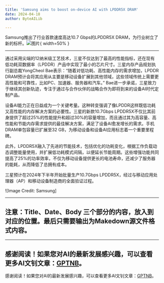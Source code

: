 ```yaml
---
title: 'Samsung aims to boost on-device AI with LPDDR5X DRAM'
date: 2024-04-18
author: ByteAILib

---
```


Samsung推出了行业首款速度高达10.7 Gbps的LPDDR5X DRAM，为行业树立了新的标杆。![图片](https://www.artificialintelligence-news.com/wp-content/uploads/sites/9/2024/04/samsung-lpddr5x-dram-on-device-ai-artificial-intelligenc-optimised.jpg){ width=50% }

---
通过采用尖端的12纳米级工艺技术，三星不仅达到了最高的性能指标，还在现有低功耗双数据率（LPDDR）产品中实现了最小的芯片尺寸。三星内存产品规划执行副总裁YongCheol Bae表示：“随着对低功耗、高性能内存的需求增加，LPDDR DRAM预计会将其应用从主要是移动设备扩展到其他领域，这些领域传统上需要更高性能和可靠性，比如PC、加速器、服务器和汽车。” Bae进一步承诺，三星致力于继续其创新轨迹，专注于通过与合作伙伴的战略合作为即将到来的设备AI时代定制产品。

设备AI能力正在日益成为一个关键考量。这种转变强调了像LPDDR这样既低功耗又高性能的内存解决方案的必要性。三星的新款10.7Gbps LPDDR5X不仅比其前身提供了超过25%的性能提升和超过30%的容量增加，而且通过其为高容量、高性能和节能内存需求提供的最佳解决方案，满足了设备AI愈发增长的需求。手机DRAM单包容量已扩展至32 GB，为移动设备和设备AI应用标志着一个重要里程碑。

此外，LPDDR5X融入了先进的节能技术，包括优化的功耗变化，根据工作负载动态调整能量使用，并扩展低功耗模式间隔，以便延长节能周期。这些增强功能共同提高了25%的功率效率，不仅为移动设备提供更长的电池寿命，还减少了服务器的能耗，从而降低了总拥有成本。

三星预计在2024年下半年开始批量生产10.7Gbps LPDDR5X，经过与移动应用处理器（AP）和移动设备制造商的全面验证过程。

![Image Credit: Samsung]

---

注意：Title、Date、Body 三个部分的内容，放入到对应的位置。最后只需要输出为Makedown源文件格式内容。
---

---
感谢阅读！如果您对AI的最新发展感兴趣，可以查看更多AI文钊文章：[GPTNB](https://gptnb.com)。
---
感谢阅读！如果您对AI的最新发展感兴趣，可以查看更多AI文钊文章：[GPTNB](https://gptnb.com)。